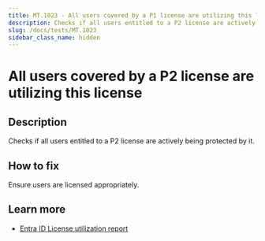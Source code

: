 ```yaml
---
title: MT.1023 - All users covered by a P1 license are utilizing this license
description: Checks if all users entitled to a P2 license are actively being protected by it.
slug: /docs/tests/MT.1023
sidebar_class_name: hidden
---
```


# All users covered by a P2 license are utilizing this license

## Description

Checks if all users entitled to a P2 license are actively being protected by it.

## How to fix

Ensure users are licensed appropriately.

## Learn more

- [Entra ID License utilization report](https://entra.microsoft.com/#view/Microsoft_AAD_IAM/UsageAndInsightsMenuBlade/~/License%20Utilization)
